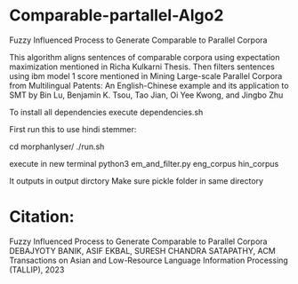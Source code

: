 # Comparable-partallel-Algo2
Fuzzy Influenced Process to Generate Comparable to Parallel Corpora


This algorithm aligns sentences of comparable corpora using expectation maximization mentioned in Richa Kulkarni Thesis. 
Then filters sentences using ibm model 1 score mentioned in Mining Large-scale Parallel Corpora from Multilingual Patents: An English-Chinese example and its application to SMT by Bin Lu, Benjamin K. Tsou, Tao Jian, Oi Yee Kwong, and Jingbo Zhu

To install all dependencies execute dependencies.sh

First run this to use hindi stemmer:

cd morphanlyser/
./run.sh 

execute in new terminal
python3 em_and_filter.py eng_corpus hin_corpus

It outputs in output dirctory
Make sure pickle folder in same directory



# Citation:
Fuzzy Influenced Process to Generate Comparable to Parallel Corpora
DEBAJYOTY BANIK, ASIF EKBAL, SURESH CHANDRA SATAPATHY, ACM Transactions on Asian and Low-Resource Language Information Processing (TALLIP), 2023
